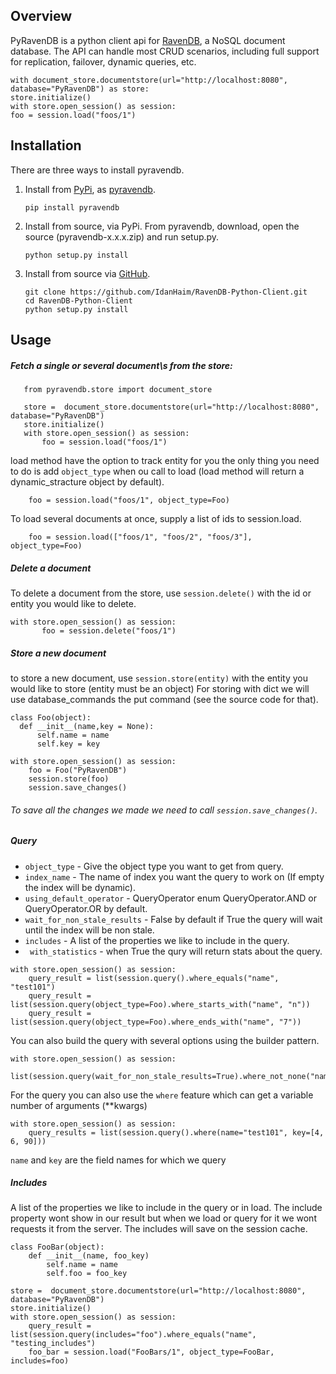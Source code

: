## Overview 
PyRavenDB is a python client api for [RavenDB](https://ravendb.net/), a NoSQL document database.
The API can handle most CRUD scenarios, including full support for replication, failover, dynamic queries, etc.


```
with document_store.documentstore(url="http://localhost:8080", database="PyRavenDB") as store:
store.initialize()
with store.open_session() as session:
foo = session.load("foos/1")
```

## Installation
There are three ways to install pyravendb.

1. Install from [PyPi](https://pypi.python.org/pypi), as [pyravendb](https://pypi.python.org/pypi/pyravendb).
	```
	pip install pyravendb
	```

2. Install from source, via PyPi. From pyravendb, download, open the source (pyravendb-x.x.x.zip) and run setup.py.
	```
    python setup.py install
	```
3. Install from source via [GitHub](https://github.com/IdanHaim/RavenDB-Python-Client).
 
	```
    git clone https://github.com/IdanHaim/RavenDB-Python-Client.git
    cd RavenDB-Python-Client
    python setup.py install
	```

## Usage
##### Fetch a single or several document\s from the store:
 ```
    from pyravendb.store import document_store
    
    store =  document_store.documentstore(url="http://localhost:8080", database="PyRavenDB")
    store.initialize() 
    with store.open_session() as session:
    	foo = session.load("foos/1")
```

load method have the option to track entity for you the only thing you need to do is add ```object_type```  when ou call to load 
(load method will return a dynamic_stracture object by default).

```
	foo = session.load("foos/1", object_type=Foo)
```
To load several documents at once, supply a list of ids to session.load.

```
	foo = session.load(["foos/1", "foos/2", "foos/3"], object_type=Foo)
```

##### Delete a document
To delete a document from the store,  use ```session.delete()``` with the id or entity you would like to delete.

```
with store.open_session() as session:
       foo = session.delete("foos/1")
```

##### Store a new document
to store a new document, use ```session.store(entity)``` with the entity you would like to store (entity must be an object)
For storing with dict we will use database_commands the put command (see the source code for that).

```
class Foo(object):
  def __init__(name,key = None):
      self.name = name
      self.key = key
      
with store.open_session() as session:
	foo = Foo("PyRavenDB")
    session.store(foo)
    session.save_changes()
```

###### To save all the changes we made we need to call ```session.save_changes()```.

##### Query

* ```object_type``` - Give the object type you want to get from query.
* ```index_name``` -  The name of index you want the query to work on (If empty the index will be dynamic).
* ```using_default_operator``` - QueryOperator enum QueryOperator.AND or QueryOperator.OR by default.
* ```wait_for_non_stale_results``` - False by default if True the query will wait until the index will be non stale.
* ```includes``` - A list of the properties we like to include in the query.
* ``` with_statistics``` - when True the qury will return stats about the query.
	
```
with store.open_session() as session:
	query_result = list(session.query().where_equals("name", "test101")
	query_result = list(session.query(object_type=Foo).where_starts_with("name", "n"))
	query_result = list(session.query(object_type=Foo).where_ends_with("name", "7"))
```

You can also build the query with several options using the builder pattern.

```
with store.open_session() as session:
	list(session.query(wait_for_non_stale_results=True).where_not_none("name").order_by_descending("name"))
``` 

For the query you can also use the ```where``` feature which can get a variable number of arguments (**kwargs)
```
with store.open_session() as session:
	query_results = list(session.query().where(name="test101", key=[4, 6, 90]))

```
```name``` and ```key``` are the field names for which we query

##### Includes
A list of the properties we like to include in the query or in load.
The include property wont show in our result but when we load or query for it we wont requests it from the server.
The includes will save on the session cache.
```
class FooBar(object):
	def __init__(name, foo_key)
    	self.name = name
        self.foo = foo_key

store =  document_store.documentstore(url="http://localhost:8080", database="PyRavenDB")
store.initialize() 
with store.open_session() as session:
	query_result = list(session.query(includes="foo").where_equals("name", "testing_includes")
    foo_bar = session.load("FooBars/1", object_type=FooBar, includes=foo)
    
```




    
   